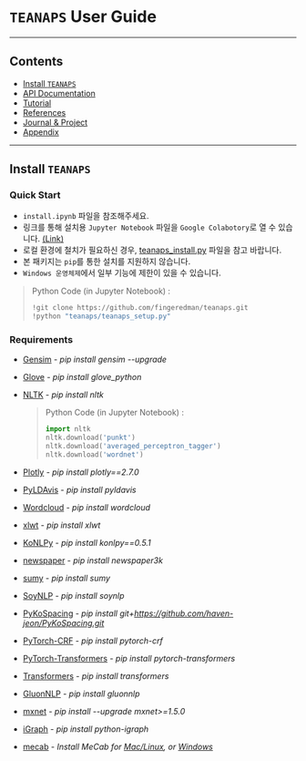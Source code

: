 # `TEANAPS` User Guide

---
## Contents
- [Install `TEANAPS`](./teanaps_user_guide-install_teanaps.md)
- [API Documentation](./teanaps_user_guide-api_documentation-handler.md)
- [Tutorial](./teanaps_user_guide-tutorial.md)
- [References](./teanaps_user_guide-references_journal_project.md)
- [Journal & Project](./teanaps_user_guide-references_journal_project.md)
- [Appendix](./teanaps_user_guide-appendix.md)

---
## Install `TEANAPS`

### Quick Start
- `install.ipynb` 파일을 참조해주세요.
- 링크를 통해 설치용 `Jupyter Notebook` 파일을 `Google Colabotory`로 열 수 있습니다. [(Link)](https://colab.research.google.com/github/fingeredman/teanaps/blob/master/install.ipynb)
- 로컬 환경에 철치가 필요하신 경우, [teanaps_install.py](https://github.com/fingeredman/teanaps/blob/master/teanaps_setup.py) 파일을 참고 바랍니다.
- 본 패키지는 `pip`를 통한 설치를 지원하지 않습니다.
- `Windows 운영체제`에서 일부 기능에 제한이 있을 수 있습니다.

> Python Code (in Jupyter Notebook) :
> ```python
> !git clone https://github.com/fingeredman/teanaps.git
> !python "teanaps/teanaps_setup.py"
> ```

### Requirements
- [Gensim](https://pypi.org/project/gensim/) - *pip install gensim --upgrade*
- [Glove](https://pypi.org/project/glove_python/) - *pip install glove_python*
- [NLTK](https://www.nltk.org/install.html) - *pip install nltk*

  > Python Code (in Jupyter Notebook) :
  > ```python
  > import nltk
  > nltk.download('punkt')
  > nltk.download('averaged_perceptron_tagger')
  > nltk.download('wordnet')
  > ```

- [Plotly](https://plot.ly/python/getting-started/) - *pip install plotly==2.7.0*
- [PyLDAvis](https://pypi.org/project/pyLDAvis/) - *pip install pyldavis*
- [Wordcloud](https://pypi.org/project/wordcloud/) - *pip install wordcloud*
- [xlwt](https://pypi.org/project/xlwt/) - *pip install xlwt*
- [KoNLPy](http://konlpy.org/en/latest/#getting-started) - *pip install konlpy==0.5.1*
- [newspaper](https://pypi.org/project/newspaper3k/) - *pip install newspaper3k*
- [sumy](https://pypi.org/project/sumy/) - *pip install sumy*
- [SoyNLP](https://github.com/lovit/soynlp) - *pip install soynlp*
- [PyKoSpacing](https://github.com/haven-jeon/PyKoSpacing) - *pip install git+https://github.com/haven-jeon/PyKoSpacing.git*
- [PyTorch-CRF](https://pypi.org/project/pytorch-crf/) - *pip install pytorch-crf*
- [PyTorch-Transformers](https://pypi.org/project/pytorch-transformers/) - *pip install pytorch-transformers*
- [Transformers](https://pypi.org/project/transformers/) - *pip install transformers*
- [GluonNLP](https://pypi.org/project/gluonnlp/) - *pip install gluonnlp*
- [mxnet](https://pypi.org/project/mxnet/) - *pip install --upgrade mxnet>=1.5.0*
- [iGraph](https://pypi.org/project/igraph-python/) - *pip install python-igraph*
- [mecab](https://bitbucket.org/eunjeon/mecab-ko/src/master/) - *Install MeCab for [Mac/Linux](https://bitbucket.org/eunjeon/mecab-ko-dic/src/master/), or [Windows](https://cleancode-ws.tistory.com/97)*
